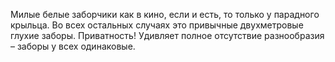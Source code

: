 ﻿---
layout: post
images: [ 2021-04-27_1.jpg, 2021-04-27_2.jpg ]
---

Милые белые заборчики как в кино, если и есть, то только у парадного крыльца. Во всех остальных случаях это привычные двухметровые глухие заборы. Приватность! Удивляет полное отсутствие разнообразия – заборы у всех одинаковые.